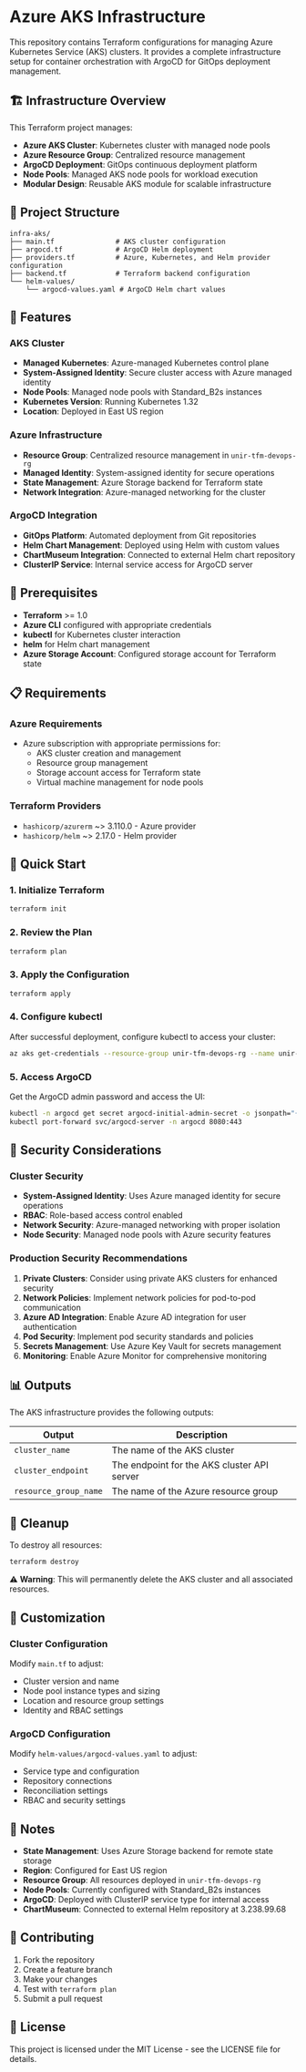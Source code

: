 # Azure AKS Infrastructure

This repository contains Terraform configurations for managing Azure Kubernetes Service (AKS) clusters. It provides a complete infrastructure setup for container orchestration with ArgoCD for GitOps deployment management.

## 🏗️ Infrastructure Overview

This Terraform project manages:

- **Azure AKS Cluster**: Kubernetes cluster with managed node pools
- **Azure Resource Group**: Centralized resource management
- **ArgoCD Deployment**: GitOps continuous deployment platform
- **Node Pools**: Managed AKS node pools for workload execution
- **Modular Design**: Reusable AKS module for scalable infrastructure

## 📁 Project Structure

```
infra-aks/
├── main.tf               # AKS cluster configuration
├── argocd.tf             # ArgoCD Helm deployment
├── providers.tf          # Azure, Kubernetes, and Helm provider configuration
├── backend.tf            # Terraform backend configuration
└── helm-values/
    └── argocd-values.yaml # ArgoCD Helm chart values
```

## 🚀 Features

### AKS Cluster
- **Managed Kubernetes**: Azure-managed Kubernetes control plane
- **System-Assigned Identity**: Secure cluster access with Azure managed identity
- **Node Pools**: Managed node pools with Standard_B2s instances
- **Kubernetes Version**: Running Kubernetes 1.32
- **Location**: Deployed in East US region

### Azure Infrastructure
- **Resource Group**: Centralized resource management in `unir-tfm-devops-rg`
- **Managed Identity**: System-assigned identity for secure operations
- **State Management**: Azure Storage backend for Terraform state
- **Network Integration**: Azure-managed networking for the cluster

### ArgoCD Integration
- **GitOps Platform**: Automated deployment from Git repositories
- **Helm Chart Management**: Deployed using Helm with custom values
- **ChartMuseum Integration**: Connected to external Helm chart repository
- **ClusterIP Service**: Internal service access for ArgoCD server

## 🔧 Prerequisites

- **Terraform** >= 1.0
- **Azure CLI** configured with appropriate credentials
- **kubectl** for Kubernetes cluster interaction
- **helm** for Helm chart management
- **Azure Storage Account**: Configured storage account for Terraform state

## 📋 Requirements

### Azure Requirements
- Azure subscription with appropriate permissions for:
  - AKS cluster creation and management
  - Resource group management
  - Storage account access for Terraform state
  - Virtual machine management for node pools

### Terraform Providers
- `hashicorp/azurerm` ~> 3.110.0 - Azure provider
- `hashicorp/helm` ~> 2.17.0 - Helm provider

## 🚀 Quick Start

### 1. Initialize Terraform
```bash
terraform init
```

### 2. Review the Plan
```bash
terraform plan
```

### 3. Apply the Configuration
```bash
terraform apply
```

### 4. Configure kubectl
After successful deployment, configure kubectl to access your cluster:
```bash
az aks get-credentials --resource-group unir-tfm-devops-rg --name unir-tfm-aks-cluster
```

### 5. Access ArgoCD
Get the ArgoCD admin password and access the UI:
```bash
kubectl -n argocd get secret argocd-initial-admin-secret -o jsonpath="{.data.password}" | base64 -d
kubectl port-forward svc/argocd-server -n argocd 8080:443
```

## 🔐 Security Considerations

### Cluster Security
- **System-Assigned Identity**: Uses Azure managed identity for secure operations
- **RBAC**: Role-based access control enabled
- **Network Security**: Azure-managed networking with proper isolation
- **Node Security**: Managed node pools with Azure security features

### Production Security Recommendations

1. **Private Clusters**: Consider using private AKS clusters for enhanced security
2. **Network Policies**: Implement network policies for pod-to-pod communication
3. **Azure AD Integration**: Enable Azure AD integration for user authentication
4. **Pod Security**: Implement pod security standards and policies
5. **Secrets Management**: Use Azure Key Vault for secrets management
6. **Monitoring**: Enable Azure Monitor for comprehensive monitoring

## 📊 Outputs

The AKS infrastructure provides the following outputs:

| Output | Description |
|--------|-------------|
| `cluster_name` | The name of the AKS cluster |
| `cluster_endpoint` | The endpoint for the AKS cluster API server |
| `resource_group_name` | The name of the Azure resource group |

## 🧹 Cleanup

To destroy all resources:
```bash
terraform destroy
```

⚠️ **Warning**: This will permanently delete the AKS cluster and all associated resources.

## 🔧 Customization

### Cluster Configuration
Modify `main.tf` to adjust:
- Cluster version and name
- Node pool instance types and sizing
- Location and resource group settings
- Identity and RBAC settings

### ArgoCD Configuration
Modify `helm-values/argocd-values.yaml` to adjust:
- Service type and configuration
- Repository connections
- Reconciliation settings
- RBAC and security settings

## 📝 Notes

- **State Management**: Uses Azure Storage backend for remote state storage
- **Region**: Configured for East US region
- **Resource Group**: All resources deployed in `unir-tfm-devops-rg`
- **Node Pools**: Currently configured with Standard_B2s instances
- **ArgoCD**: Deployed with ClusterIP service type for internal access
- **ChartMuseum**: Connected to external Helm repository at 3.238.99.68

## 🤝 Contributing

1. Fork the repository
2. Create a feature branch
3. Make your changes
4. Test with `terraform plan`
5. Submit a pull request

## 📄 License

This project is licensed under the MIT License - see the LICENSE file for details.
